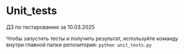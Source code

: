 # Unit_tests
ДЗ по тестированию за 10.03.2025

Чтобы запустить тесты и получить результат, используйте команду внутри главной папки репозитория:
`python unit_tests.py`
